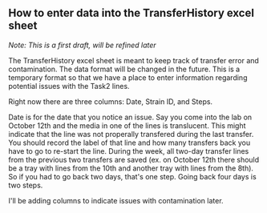 ## How to enter data into the TransferHistory excel sheet

*Note: This is a first draft, will be refined later*

The TransferHistory excel sheet is meant to keep track of transfer error and contamination. The data format will be changed in the future. This is a temporary format so that we have a place to enter information regarding potential issues with the Task2 lines. 

Right now there are three columns: Date, Strain ID, and Steps. 

Date is for the date that you notice an issue. Say you come into the lab on October 12th and the media in one of the lines is translucent. This might indicate that the line was not properally transfered during the last transfer. You should record the label of that line and how many transfers back you have to go to re-start the line. During the week, all two-day transfer lines from the previous two transfers are saved (ex. on October 12th there should be a tray with lines from the 10th and another tray with lines from the 8th). So if you had to go back two days, that's one step. Going back four days is two steps. 

I'll be adding columns to indicate issues with contamination later.